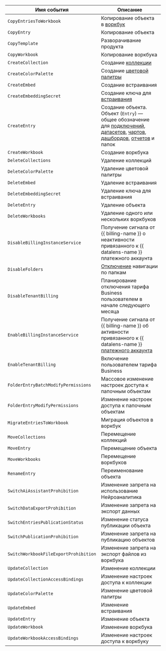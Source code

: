 Имя события | Описание
--- | ---
`CopyEntriesToWorkbook`          | Копирование объекта в [воркбук](../../../datalens/workbooks-collections/index.md)
`CopyEntry`                      | Копирование объекта
`CopyTemplate` | Разворачивание продукта
`CopyWorkbook`                 | Копирование воркбука
`CreateCollection`               | Создание [коллекции](../../../datalens/workbooks-collections/index.md)
`CreateColorPalette` | Создание [цветовой палитры](../../../datalens/operations/chart/create-palette.md)
`CreateEmbed` | Создание встраивания
`CreateEmbeddingSecret` | Создание ключа для [встраивания](../../../datalens/security/embedded-objects.md)
`CreateEntry`                    | Создание объекта. Объект (`Entry`) — общее обозначение для [подключений](../../../datalens/concepts/connection.md), [датасетов](../../../datalens/dataset/index.md), [чартов](../../../datalens/concepts/chart/index.md), [дашбордов](../../../datalens/concepts/dashboard.md), [отчетов](../../../datalens/reports/index.md) и папок
`CreateWorkbook`               | Создание воркбука
`DeleteCollections`              | Удаление коллекций
`DeleteColorPalette` | Удаление цветовой палитры
`DeleteEmbed` | Удаление встраивания
`DeleteEmbeddingSecret` | Удаление ключа для встраивания
`DeleteEntry`                    | Удаление объекта
`DeleteWorkbooks`              | Удаление одного или нескольких воркбуков
`DisableBillingInstanceService` | Получение сигнала от {{ billing-name }} о неактивности привязанного к {{ datalens-name }} платежного аккаунта
`DisableFolders`                | [Отключение](../../../datalens/settings/disable-folder-navigation.md) навигации по папкам
`DisableTenantBilling`          | Планирование отключения тарифа Business пользователем в начале следующего месяца
`EnableBillingInstanceService`  | Получение сигнала от {{ billing-name }} об активности привязанного к {{ datalens-name }} [платежного аккаунта](../../../billing/concepts/billing-account.md)
`EnableTenantBilling`           | Включение пользователем тарифа Business
`FolderEntryBatchModifyPermissions` | Массовое изменение настроек доступа к папочным объектам
`FolderEntryModifyPermissions`   | Изменение настроек доступа к папочным объектам
`MigrateEntriesToWorkbook`       | Миграция объектов в воркбук
`MoveCollections`                | Перемещение коллекций
`MoveEntry`                      | Перемещение объекта
`MoveWorkbooks`                | Перемещение воркбуков
`RenameEntry`                    | Переименование объекта
`SwitchAiAssistantProhibition`  | Изменение запрета на использование Нейроаналитика
`SwitchDataExportProhibition`   | Изменение запрета на экспорт данных
`SwitchEntriesPublicationStatus` | Изменение статуса публикации объекта
`SwitchPublicationProhibition`  | Изменение запрета на публикацию объектов
`SwitchWorkbookFileExportProhibition` | Изменение запрета на экспорт файлов из воркбука
`UpdateCollection`               | Изменение коллекции
`UpdateCollectionAccessBindings` | Изменение настроек доступа к коллекции
`UpdateColorPalette` | Изменение цветовой палитры
`UpdateEmbed` | Изменение встраивания
`UpdateEntry`                    | Изменение объекта
`UpdateWorkbook`               | Изменение воркбука
`UpdateWorkbookAccessBindings` | Изменение настроек доступа к воркбуку